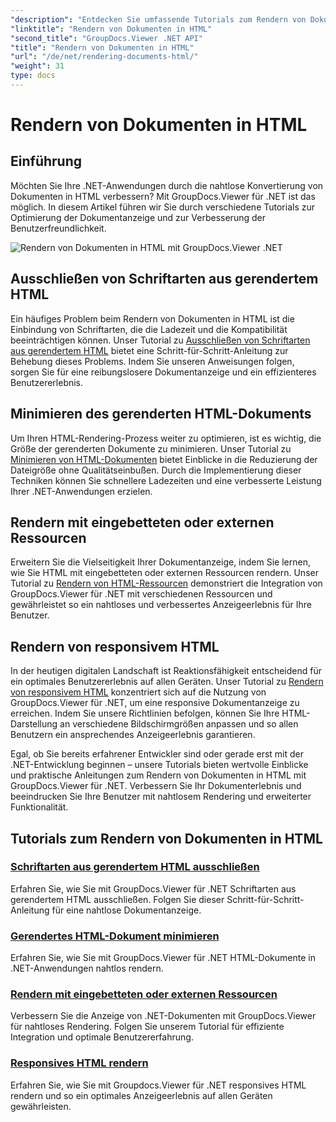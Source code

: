 ```yaml
---
"description": "Entdecken Sie umfassende Tutorials zum Rendern von Dokumenten in HTML mit GroupDocs.Viewer für .NET. Lernen Sie Techniken zur Dokumentanzeige und für ein verbessertes Benutzererlebnis."
"linktitle": "Rendern von Dokumenten in HTML"
"second_title": "GroupDocs.Viewer .NET API"
"title": "Rendern von Dokumenten in HTML"
"url": "/de/net/rendering-documents-html/"
"weight": 31
type: docs
---
```

# Rendern von Dokumenten in HTML


## Einführung

Möchten Sie Ihre .NET-Anwendungen durch die nahtlose Konvertierung von Dokumenten in HTML verbessern? Mit GroupDocs.Viewer für .NET ist das möglich. In diesem Artikel führen wir Sie durch verschiedene Tutorials zur Optimierung der Dokumentanzeige und zur Verbesserung der Benutzerfreundlichkeit.

![Rendern von Dokumenten in HTML mit GroupDocs.Viewer .NET](/viewer/rendering-documents-html/image.png)

## Ausschließen von Schriftarten aus gerendertem HTML
Ein häufiges Problem beim Rendern von Dokumenten in HTML ist die Einbindung von Schriftarten, die die Ladezeit und die Kompatibilität beeinträchtigen können. Unser Tutorial zu [Ausschließen von Schriftarten aus gerendertem HTML](./exclude-fonts-html/) bietet eine Schritt-für-Schritt-Anleitung zur Behebung dieses Problems. Indem Sie unseren Anweisungen folgen, sorgen Sie für eine reibungslosere Dokumentanzeige und ein effizienteres Benutzererlebnis. 

## Minimieren des gerenderten HTML-Dokuments
Um Ihren HTML-Rendering-Prozess weiter zu optimieren, ist es wichtig, die Größe der gerenderten Dokumente zu minimieren. Unser Tutorial zu [Minimieren von HTML-Dokumenten](./minify-html/) bietet Einblicke in die Reduzierung der Dateigröße ohne Qualitätseinbußen. Durch die Implementierung dieser Techniken können Sie schnellere Ladezeiten und eine verbesserte Leistung Ihrer .NET-Anwendungen erzielen.

## Rendern mit eingebetteten oder externen Ressourcen
Erweitern Sie die Vielseitigkeit Ihrer Dokumentanzeige, indem Sie lernen, wie Sie HTML mit eingebetteten oder externen Ressourcen rendern. Unser Tutorial zu [Rendern von HTML-Ressourcen](./render-html-resources/) demonstriert die Integration von GroupDocs.Viewer für .NET mit verschiedenen Ressourcen und gewährleistet so ein nahtloses und verbessertes Anzeigeerlebnis für Ihre Benutzer.

## Rendern von responsivem HTML
In der heutigen digitalen Landschaft ist Reaktionsfähigkeit entscheidend für ein optimales Benutzererlebnis auf allen Geräten. Unser Tutorial zu [Rendern von responsivem HTML](./render-responsive-html/) konzentriert sich auf die Nutzung von GroupDocs.Viewer für .NET, um eine responsive Dokumentanzeige zu erreichen. Indem Sie unsere Richtlinien befolgen, können Sie Ihre HTML-Darstellung an verschiedene Bildschirmgrößen anpassen und so allen Benutzern ein ansprechendes Anzeigeerlebnis garantieren.

Egal, ob Sie bereits erfahrener Entwickler sind oder gerade erst mit der .NET-Entwicklung beginnen – unsere Tutorials bieten wertvolle Einblicke und praktische Anleitungen zum Rendern von Dokumenten in HTML mit GroupDocs.Viewer für .NET. Verbessern Sie Ihr Dokumenterlebnis und beeindrucken Sie Ihre Benutzer mit nahtlosem Rendering und erweiterter Funktionalität.

## Tutorials zum Rendern von Dokumenten in HTML
### [Schriftarten aus gerendertem HTML ausschließen](./exclude-fonts-html/)
Erfahren Sie, wie Sie mit GroupDocs.Viewer für .NET Schriftarten aus gerendertem HTML ausschließen. Folgen Sie dieser Schritt-für-Schritt-Anleitung für eine nahtlose Dokumentanzeige.
### [Gerendertes HTML-Dokument minimieren](./minify-html/)
Erfahren Sie, wie Sie mit GroupDocs.Viewer für .NET HTML-Dokumente in .NET-Anwendungen nahtlos rendern.
### [Rendern mit eingebetteten oder externen Ressourcen](./render-html-resources/)
Verbessern Sie die Anzeige von .NET-Dokumenten mit GroupDocs.Viewer für nahtloses Rendering. Folgen Sie unserem Tutorial für effiziente Integration und optimale Benutzererfahrung.
### [Responsives HTML rendern](./render-responsive-html/)
Erfahren Sie, wie Sie mit Groupdocs.Viewer für .NET responsives HTML rendern und so ein optimales Anzeigeerlebnis auf allen Geräten gewährleisten.